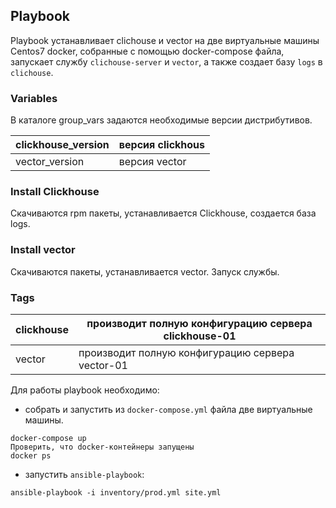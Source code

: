## Playbook

Playbook устанавливает clichouse и vector на две виртуальные машины Centos7 docker, собранные с помощью docker-compose файла, запускает службу `clichouse-server` и `vector`, а также создает базу `logs` в `clichouse`. 

### Variables
В каталоге group_vars задаются необходимые версии дистрибутивов.

|clickhouse_version|версия clickhous| 
|-|--------|
|vector_version|версия vector|

    
 ### Install Clickhouse
 Скачиваются rpm пакеты, устанавливается Clickhouse, создается база logs. 
 
### Install vector
Скачиваются пакеты, устанавливается vector. Запуск службы.

### Tags
|clickhouse|производит полную конфигурацию сервера clickhouse-01| 
|-|--------|
|vector|производит полную конфигурацию сервера vector-01|
    
   
Для работы playbook необходимо:
 - собрать и запустить из `docker-compose.yml` файла две виртуальные машины.
```shell
docker-compose up
Проверить, что docker-контейнеры запущены
docker ps
```
 - запустить `ansible-playbook`:
```shell
ansible-playbook -i inventory/prod.yml site.yml
```



